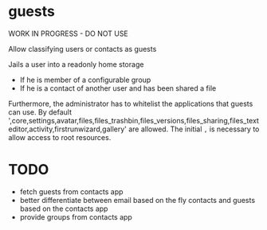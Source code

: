 guests 
=======

WORK IN PROGRESS - DO NOT USE


Allow classifying users or contacts as guests

Jails a user into a readonly home storage

* If he is member of a configurable group
* If he is a contact of another user and has been shared a file

Furthermore, the administrator has to whitelist the applications that guests can use.
By default ',core,settings,avatar,files,files_trashbin,files_versions,files_sharing,files_texteditor,activity,firstrunwizard,gallery' are allowed.
The initial `,` is necessary to allow access to root resources.

# TODO
- fetch guests from contacts app
- better differentiate between email based on the fly contacts and guests based on the contacts app
- provide groups from contacts app

